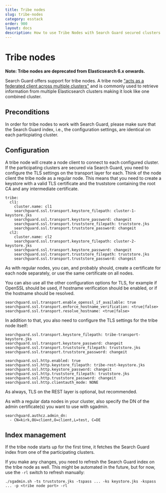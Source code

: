 ```yaml
---
title: Tribe nodes
slug: tribe-nodes
category: esstack
order: 900
layout: docs
description: How to use Tribe Nodes with Search Guard secured clusters.
---
```

<!---
Copyright 2016-2017 floragunn GmbH
-->
# Tribe nodes

**Note: Tribe nodes are deprecated from Elasticsearch 6.x onwards.**

Search Guard offers support for tribe nodes. A tribe node ["acts as a federated client across multiple clusters"](https://www.elastic.co/guide/en/elasticsearch/reference/5.6/modules-tribe.html) and is commonly used to retrieve information from multiple Elasticsearch clusters making it look like one combined cluster.

## Preconditions

In order for tribe nodes to work with Search Guard, please make sure that the Search Guard index, i.e., the configuration settings, are identical on each particpiating cluster.

## Configuration

A tribe node will create a node client to connect to each configured cluster. If the participating clusters are secured via Search Guard, you need to configure the TLS settings on the transport layer for each. Think of the node client the tribe node as a regular node. This means that you need to create a keystore with a valid TLS certificate and the truststore containing the root CA and any intermediate certificate.

```
tribe:
  cl1:
    cluster.name: cl1
    searchguard.ssl.transport.keystore_filepath: cluster-1-keystore.jks
    searchguard.ssl.transport.keystore_password: changeit
    searchguard.ssl.transport.truststore_filepath: truststore.jks
    searchguard.ssl.transport.truststore_password: changeit
  cl2:
    cluster.name: cl2
    searchguard.ssl.transport.keystore_filepath: cluster-2-keystore.jks
    searchguard.ssl.transport.keystore_password: changeit
    searchguard.ssl.transport.truststore_filepath: truststore.jks
    searchguard.ssl.transport.truststore_password: changeit
```
As with regular nodes, you can, and probably should, create a certificate for each node separately, or use the same certificate on all nodes.

You can also use all the other configuration options for TLS, for example if OpenSSL should be used, if hostname verification should be enabled, or if the hostname should be resolved.

```
searchguard.ssl.transport.enable_openssl_if_available: true
searchguard.ssl.transport.enforce_hostname_verification: <true|false>
searchguard.ssl.transport.resolve_hostname: <true|false>
```

In addition to that, you also need to configure the TLS settings for the tribe node itself:

```
searchguard.ssl.transport.keystore_filepath: tribe-transport-keystore.jks
searchguard.ssl.transport.keystore_password: changeit
searchguard.ssl.transport.truststore_filepath: truststore.jks
searchguard.ssl.transport.truststore_password: changeit

searchguard.ssl.http.enabled: true
searchguard.ssl.http.keystore_filepath: tribe-rest-keystore.jks
searchguard.ssl.http.keystore_password: changeit
searchguard.ssl.http.truststore_filepath: truststore.jks
searchguard.ssl.http.truststore_password: changeit
searchguard.ssl.http.clientauth_mode: NONE
```
As always, TLS on the REST layer is optional, but recommended.

As with a regular data nodes in your cluster, also specify the DN of the admin certificate(s) you want to use with sgadmin.

```
searchguard.authcz.admin_dn:
  - CN=kirk,OU=client,O=client,L=test, C=DE
```

## Index management

If the tribe node starts up for the first time, it fetches the Search Guard index from one of the participating clusters.

If you make any changes, you need to refresh the Search Guard index on the tribe node as well. This might be automated in the future, but for now, use the `-rl` switch to refresh manually:

```
./sgadmin.sh -ts truststore.jks -tspass ... -ks keystore.jks -kspass ... -p <tribe node port> -rl
```

